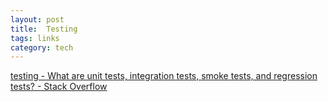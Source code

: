 ```yaml
---
layout: post
title:  Testing
tags: links
category: tech
--- 
```




[testing - What are unit tests, integration tests, smoke tests, and regression tests? - Stack Overflow](https://stackoverflow.com/questions/520064/what-are-unit-tests-integration-tests-smoke-tests-and-regression-tests?rq=1)
